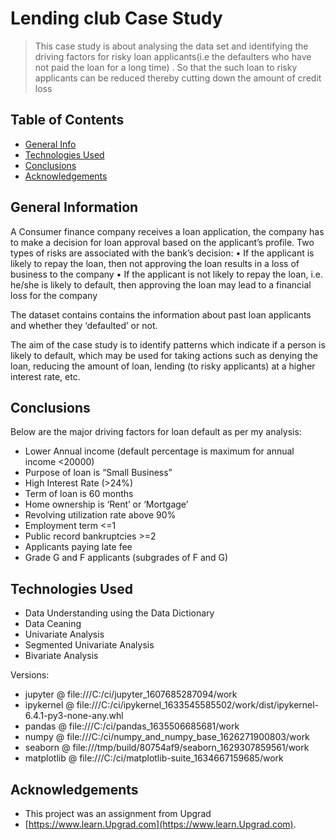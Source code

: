 # Lending club Case Study
> This case study is about analysing the data set and identifying the driving factors for risky loan applicants(i.e the defaulters who have not paid the loan for a long time) . So that the such loan to risky applicants can be reduced thereby cutting down the amount of credit loss



## Table of Contents
* [General Info](#general-information)
* [Technologies Used](#technologies-used)
* [Conclusions](#conclusions)
* [Acknowledgements](#acknowledgements)



## General Information
A Consumer finance company receives a loan application, the company has to make a decision for loan approval based on the applicant’s profile. Two types of risks are associated with the bank’s decision:
•	If the applicant is likely to repay the loan, then not approving the loan results in a loss of business to the company
•	If the applicant is not likely to repay the loan, i.e. he/she is likely to default, then approving the loan may lead to a financial loss for the company

The dataset contains contains the information about past loan applicants and whether they ‘defaulted’ or not. 

The aim of the case study is to identify patterns which indicate if a person is likely to default, which may be used for taking actions such as denying the loan, reducing the amount of loan, lending (to risky applicants) at a higher interest rate, etc.



## Conclusions
Below are the major driving factors for loan default as per my analysis:

- Lower Annual income (default percentage is maximum for annual income <20000)
- Purpose of loan is “Small Business”
- High Interest Rate (>24%)
- Term of loan is 60 months
- Home ownership is ‘Rent’ or ‘Mortgage’
- Revolving utilization rate above 90%
- Employment term <=1 
- Public record bankruptcies >=2
- Applicants paying late fee 
- Grade G and F applicants (subgrades of F and G)


## Technologies Used
- Data Understanding using the Data Dictionary
- Data Ceaning 
- Univariate Analysis
- Segmented Univariate Analysis
- Bivariate Analysis

Versions:
- jupyter @ file:///C:/ci/jupyter_1607685287094/work
- ipykernel @ file:///C:/ci/ipykernel_1633545585502/work/dist/ipykernel-6.4.1-py3-none-any.whl
- pandas @ file:///C:/ci/pandas_1635506685681/work
- numpy @ file:///C:/ci/numpy_and_numpy_base_1626271900803/work
- seaborn @ file:///tmp/build/80754af9/seaborn_1629307859561/work
- matplotlib @ file:///C:/ci/matplotlib-suite_1634667159685/work

## Acknowledgements
- This project was an assignment from Upgrad
- [https://www.learn.Upgrad.com](https://www.learn.Upgrad.com).


